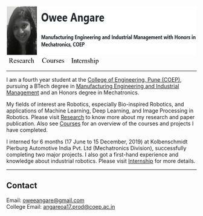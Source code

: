 <img src=image.png height="130"/> [<img src = owee_buttons/research.JPG width="80">](/research.md)
[<img src = owee_buttons/courses.JPG width="80">](/courses.md)
[<img src = owee_buttons/internship.JPG width="80">](/internship.md)

 *** *** *** 

I am a fourth year student at the [College of Engineering, Pune (COEP)](https://www.coep.org.in/), pursuing a BTech degree in [Manufacturing Engineering and Industrial Management](https://www.coep.org.in/departments/production) and an Honors degree in Mechatronics. 

My fields of interest are Robotics, especially Bio-inspired Robotics, and applications of Machine Learning, Deep Learning, and Image Processing in Robotics. Please visit [Research](/research.md) to know more about my research and paper publication. Also see [Courses](/courses.md) for an overview of the courses and projects I have completed.

I interned for 6 months (17 June to 15 December, 2019) at Kolbenschmidt Pierburg Automotive India Pvt. Ltd (Mechatronics Division), successfully completing two major projects. I also got a first-hand experience and knowledge about industrial robotics. Please visit [Internship](/internship.md) for more details.       
*** *** *** 

## Contact<br> 
Email: oweeangare@gmail.com<br> College Email: angareoa17.prod@coep.ac.in        
